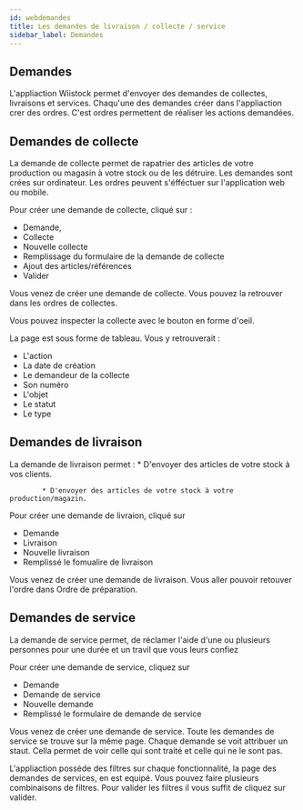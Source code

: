 ```yaml
---
id: webdemandes
title: Les demandes de livraison / collecte / service
sidebar_label: Demandes
---
```




## Demandes

L'appliaction Wiistock permet d'envoyer des demandes de collectes, livraisons et services. Chaqu'une des demandes créer dans l'appliaction crer des ordres. C'est ordres permettent de réaliser les actions demandées. 

## Demandes de collecte

La demande de collecte permet de rapatrier des articles de votre production ou magasin à votre stock ou de les détruire.
Les demandes sont crées sur ordinateur. Les ordres peuvent s'éfféctuer sur l'application web ou mobile. 

Pour créer une demande de collecte, cliqué sur :
* Demande, 
* Collecte
* Nouvelle collecte
* Remplissage du formulaire de la demande de collecte
* Ajout des articles/références
* Valider 

Vous venez de créer une demande de collecte. Vous pouvez la retrouver dans les ordres de collectes. 

Vous pouvez inspecter la collecte avec le bouton en forme d'oeil. 

La page est sous forme de tableau. Vous y retrouverait : 
* L'action
* La date de création
* Le demandeur de la collecte
* Son numéro
* L'objet
* Le statut
* Le type

## Demandes de livraison

La demande de livraison permet :
            * D'envoyer des articles de votre stock à vos clients.

            * D'envoyer des articles de votre stock à votre production/magazin.

Pour créer une demande de livraion, cliqué sur 
* Demande
* Livraison
* Nouvelle livraison
* Remplissé le fomualire de livraison  

Vous venez de créer une demande de livraison. Vous aller pouvoir retouver l'ordre dans Ordre de préparation. 

## Demandes de service

La demande de service permet, de réclamer l'aide d'une ou plusieurs personnes pour une durée et un travil que vous leurs confiez 

Pour créer une demande de service, cliquez sur 
* Demande 
* Demande de service
* Nouvelle demande
* Remplissé le formulaire de demande de service

Vous venez de créer une demande de service. Toute les demandes de service se trouve sur la même page.
Chaque demande se voit attribuer un staut. Cella permet de voir celle qui sont traité et celle qui ne le sont pas.  

L'appliaction posséde des filtres sur chaque fonctionnalité, la page des demandes de services, en est equipé. Vous pouvez faire plusieurs combinaisons de filtres. Pour valider les filtres il vous suffit de cliquez sur valider.
